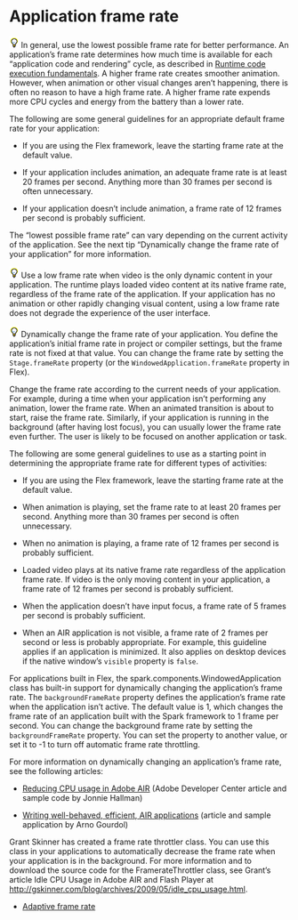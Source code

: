 # Application frame rate

![](../../img/tip_help.png) In general, use the lowest possible frame rate for
better performance. An application’s frame rate determines how much time is
available for each “application code and rendering” cycle, as described in
[Runtime code execution fundamentals](../../introduction/runtime-code-execution-fundamentals.md).
A higher frame rate creates smoother animation. However, when animation or other
visual changes aren’t happening, there is often no reason to have a high frame
rate. A higher frame rate expends more CPU cycles and energy from the battery
than a lower rate.

The following are some general guidelines for an appropriate default frame rate
for your application:

- If you are using the Flex framework, leave the starting frame rate at the
  default value.

- If your application includes animation, an adequate frame rate is at least 20
  frames per second. Anything more than 30 frames per second is often
  unnecessary.

- If your application doesn’t include animation, a frame rate of 12 frames per
  second is probably sufficient.

The “lowest possible frame rate” can vary depending on the current activity of
the application. See the next tip “Dynamically change the frame rate of your
application” for more information.

![](../../img/tip_help.png) Use a low frame rate when video is the only dynamic
content in your application. The runtime plays loaded video content at its
native frame rate, regardless of the frame rate of the application. If your
application has no animation or other rapidly changing visual content, using a
low frame rate does not degrade the experience of the user interface.

![](../../img/tip_help.png) Dynamically change the frame rate of your
application. You define the application’s initial frame rate in project or
compiler settings, but the frame rate is not fixed at that value. You can change
the frame rate by setting the `Stage.frameRate` property (or the
`WindowedApplication.frameRate` property in Flex).

Change the frame rate according to the current needs of your application. For
example, during a time when your application isn’t performing any animation,
lower the frame rate. When an animated transition is about to start, raise the
frame rate. Similarly, if your application is running in the background (after
having lost focus), you can usually lower the frame rate even further. The user
is likely to be focused on another application or task.

The following are some general guidelines to use as a starting point in
determining the appropriate frame rate for different types of activities:

- If you are using the Flex framework, leave the starting frame rate at the
  default value.

- When animation is playing, set the frame rate to at least 20 frames per
  second. Anything more than 30 frames per second is often unnecessary.

- When no animation is playing, a frame rate of 12 frames per second is probably
  sufficient.

- Loaded video plays at its native frame rate regardless of the application
  frame rate. If video is the only moving content in your application, a frame
  rate of 12 frames per second is probably sufficient.

- When the application doesn’t have input focus, a frame rate of 5 frames per
  second is probably sufficient.

- When an AIR application is not visible, a frame rate of 2 frames per second or
  less is probably appropriate. For example, this guideline applies if an
  application is minimized. It also applies on desktop devices if the native
  window’s `visible` property is `false`.

For applications built in Flex, the spark.components.WindowedApplication class
has built-in support for dynamically changing the application’s frame rate. The
`backgroundFrameRate` property defines the application’s frame rate when the
application isn’t active. The default value is 1, which changes the frame rate
of an application built with the Spark framework to 1 frame per second. You can
change the background frame rate by setting the `backgroundFrameRate` property.
You can set the property to another value, or set it to -1 to turn off automatic
frame rate throttling.

For more information on dynamically changing an application’s frame rate, see
the following articles:

- [Reducing CPU usage in Adobe AIR](http://www.adobe.com/devnet/air/flex/articles/framerate_throttling.html)
  (Adobe Developer Center article and sample code by Jonnie Hallman)

- [Writing well-behaved, efficient, AIR applications](http://arno.org/arnotify/2009/05/writing-well-behaved-efficient-air-applications/)
  (article and sample application by Arno Gourdol)

Grant Skinner has created a frame rate throttler class. You can use this class
in your applications to automatically decrease the frame rate when your
application is in the background. For more information and to download the
source code for the FramerateThrottler class, see Grant’s article Idle CPU Usage
in Adobe AIR and Flash Player at
<http://gskinner.com/blog/archives/2009/05/idle_cpu_usage.html>.

- [Adaptive frame rate](./adaptive-frame-rate.md)
